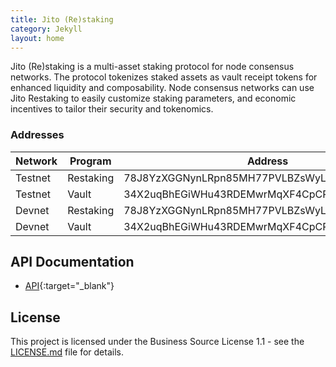 ```yaml
---
title: Jito (Re)staking
category: Jekyll
layout: home
---
```


Jito (Re)staking is a multi-asset staking protocol for node consensus networks. The protocol tokenizes staked assets as
vault receipt tokens for enhanced liquidity and composability. Node consensus networks can use Jito Restaking to easily
customize staking parameters, and economic incentives to tailor their security and tokenomics.

### Addresses

| Network | Program   | Address                                      | Version |
|---------|-----------|----------------------------------------------|---------|
| Testnet | Restaking | 78J8YzXGGNynLRpn85MH77PVLBZsWyLCHZAXRvKaB6Ng | 0.0.1   |
| Testnet | Vault     | 34X2uqBhEGiWHu43RDEMwrMqXF4CpCPEZNaKdAaUS9jx | 0.0.1   |
| Devnet  | Restaking | 78J8YzXGGNynLRpn85MH77PVLBZsWyLCHZAXRvKaB6Ng | 0.0.1   |
| Devnet  | Vault     | 34X2uqBhEGiWHu43RDEMwrMqXF4CpCPEZNaKdAaUS9jx | 0.0.1   |

## API Documentation

- [API](api/jito_jsm_core/index.html){:target="_blank"}

## License

This project is licensed under the Business Source License 1.1 - see the [LICENSE.md](../LICENSE.md) file for details.
